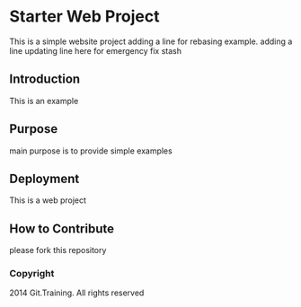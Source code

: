 # Starter Web Project

This is a simple website project adding a line for rebasing example. adding a line
updating line here for emergency fix stash

## Introduction

This is an example 
## Purpose
main purpose is to provide simple examples

## Deployment

This is a web project

## How to Contribute

please fork this repository

### Copyright

2014 Git.Training. All rights reserved